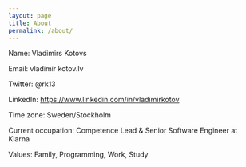 ```yaml
---
layout: page
title: About
permalink: /about/
---
```


Name: Vladimirs Kotovs

Email: vladimir kotov.lv

Twitter: @rk13

LinkedIn: https://www.linkedin.com/in/vladimirkotov

Time zone: Sweden/Stockholm

Current occupation: Competence Lead & Senior Software Engineer at Klarna

Values: Family, Programming, Work, Study
